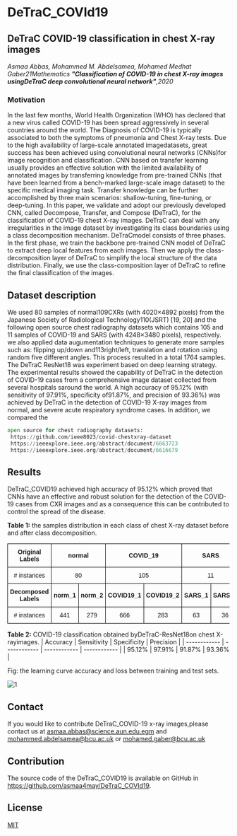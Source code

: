 #   DeTraC_COVId19

##        DeTraC COVID-19 classification in chest X-ray images 

*Asmaa Abbas, Mohammed M. Abdelsamea, Mohamed Medhat Gaber21Mathematics **"Classification of COVID-19 in chest X-ray images usingDeTraC 
deep convolutional neural network"**,2020*

### Motivation
 In the last few months, World Health Organization (WHO) has declared that a new virus called COVID-19 has been spread aggressively
 in several countries around the world. The Diagnosis of COVID-19 is typically associated to both the symptoms of pneumonia and
 Chest X-ray tests. Due to the high availability of large-scale annotated imagedatasets, great success has been achieved using convolutional neural
 networks (CNNs)for image recognition and classification. CNN based on transfer learning usually provides an effective solution with
 the limited availability of annotated images by transferring knowledge from pre-trained CNNs (that have been learned from a bench-marked large-scale image dataset) to the 
 specific medical imaging task. Transfer knowledge can be further accomplished by three main scenarios:  shallow-tuning, fine-tuning, 
 or deep-tuning. In this paper, we validate and adopt our previously developed CNN, called Decompose, Transfer, and Compose (DeTraC), for the classification of COVID-19 chest X-ray images.
 DeTraC can deal with any irregularities in the image dataset by investigating its class boundaries using a class decomposition mechanism.
 DeTraCmodel consists of three phases. In the first phase, we train the backbone pre-trained CNN model of DeTraC to extract deep
 local features from each images. Then we apply the class-decomposition layer of DeTraC to simplify the local structure of the data distribution. 
 Finally, we use the class-composition layer of DeTraC to refine the final classification of the images. 
 
 
## **Dataset description**

We used 80 samples of normal109CXRs (with 4020×4892 pixels) from the Japanese Society of Radiological Technology110(JSRT) [19, 20]
and the following open source chest radiography datasets which contains 105 and 11 samples of COVID-19 and SARS (with 4248×3480 pixels),
respectively. we also applied data augumentation techniques to generate more samples such as: flipping up/down and113right/left, 
translation and rotation using random five different angles. This process resulted in a total 1764 samples.
The DeTraC ResNet18 was experiment based on deep learning strategy. The experimental results showed the capability of DeTraC in the detection of COVID-19 cases from a comprehensive image dataset collected 
 from several hospitals saround the world. A high accuracy of 95.12% (with sensitivity of 97.91%, specificity of91.87%, and precision of
 93.36%) was achieved by DeTraC in the detection of COVID-19 X-ray images from normal, and severe acute respiratory syndrome cases. 
 In addition, we compared the

```python
open source for chest radiography datasets:
 https://github.com/ieee8023/covid-chestxray-dataset
 https://ieeexplore.ieee.org/abstract/document/6663723
 https://ieeexplore.ieee.org/abstract/document/6616679
```

## **Results**

DeTraC_COVID19 achieved high accuracy of 95.12% which proved that CNNs have an effective and robust solution for the detection 
of the COVID-19 cases from CXR images and as a consequence this can be contributed to control the spread of the disease.


**Table 1:** the samples distribution in each class of chest X-ray dataset before and after class decomposition.

<style type="text/css">
.tg  {border-collapse:collapse;border-spacing:0;}
.tg td{font-family:Arial, sans-serif;font-size:14px;padding:10px 5px;border-style:solid;border-width:1px;overflow:hidden;word-break:normal;border-color:black;}
.tg th{font-family:Arial, sans-serif;font-size:14px;font-weight:normal;padding:10px 5px;border-style:solid;border-width:1px;overflow:hidden;word-break:normal;border-color:black;}
.tg .tg-wa1i{font-weight:bold;text-align:center;vertical-align:middle}
.tg .tg-nrix{text-align:center;vertical-align:middle}
</style>
<table class="tg">
  <tr>
    <th class="tg-wa1i">Original <br>Labels</th>
    <th class="tg-wa1i" colspan="2">normal</th>
    <th class="tg-wa1i" colspan="2">COVID_19</th>
    <th class="tg-wa1i" colspan="2">SARS</th>
  </tr>
  <tr>
    <td class="tg-nrix"># instances</td>
    <td class="tg-nrix" colspan="2">80</td>
    <td class="tg-nrix" colspan="2">105</td>
    <td class="tg-nrix" colspan="2">11</td>
  </tr>
  <tr>
    <td class="tg-wa1i">Decomposed<br>Labels</td>
    <td class="tg-wa1i">norm_1</td>
    <td class="tg-wa1i">norm_2</td>
    <td class="tg-wa1i">COVID19_1</td>
    <td class="tg-wa1i">COVID19_2</td>
    <td class="tg-wa1i">SARS_1</td>
    <td class="tg-wa1i">SARS_2</td>
  </tr>
  <tr>
    <td class="tg-nrix"># instances</td>
    <td class="tg-nrix">441</td>
    <td class="tg-nrix">279</td>
    <td class="tg-nrix">666</td>
    <td class="tg-nrix">283</td>
    <td class="tg-nrix">63</td>
    <td class="tg-nrix">36</td>
  </tr>
</table>


**Table 2:** COVID-19 classification obtained byDeTraC-ResNet18on chest X-rayimages.
|  Accuracy | Sensitivity  |  Specificity |  Precision |
| ------------ | ------------ | ------------ | ------------ |
|  95.12%      | 97.91%      |      91.87%  |  93.36% |

 Fig: the learning curve accuracy and loss between training and test sets.

![1](https://github.com/asmaa4may/DeTraC_COVId19/blob/master/images/Learning%20curve.png ) 



## Contact

 If you would like to contribute DeTraC_COVID-19 x-ray images,please contact us at asmaa.abbas@science.aun.edu.egm 
 and mohammed.abdelsamea@bcu.ac.uk  or mohamed.gaber@bcu.ac.uk

 ## Contribution
 The source code of the DeTraC_COVID19 is available on GitHub in https://github.com/asmaa4may/DeTraC_COVId19.
 
## License
[MIT](https://github.com/asmaa4may/DeTraC_COVId19/blob/master/LICENSE)





